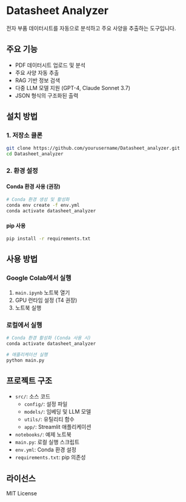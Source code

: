 # Datasheet Analyzer

전자 부품 데이터시트를 자동으로 분석하고 주요 사양을 추출하는 도구입니다.

## 주요 기능

- PDF 데이터시트 업로드 및 분석
- 주요 사양 자동 추출
- RAG 기반 정보 검색
- 다중 LLM 모델 지원 (GPT-4, Claude Sonnet 3.7)
- JSON 형식의 구조화된 출력

## 설치 방법

### 1. 저장소 클론
```bash
git clone https://github.com/yourusername/Datasheet_analyzer.git
cd Datasheet_analyzer
```

### 2. 환경 설정

#### Conda 환경 사용 (권장)
```bash
# Conda 환경 생성 및 활성화
conda env create -f env.yml
conda activate datasheet_analyzer
```

#### pip 사용
```bash
pip install -r requirements.txt
```

## 사용 방법

### Google Colab에서 실행
1. `main.ipynb` 노트북 열기
2. GPU 런타임 설정 (T4 권장)
3. 노트북 실행

### 로컬에서 실행
```bash
# Conda 환경 활성화 (Conda 사용 시)
conda activate datasheet_analyzer

# 애플리케이션 실행
python main.py
```

## 프로젝트 구조

- `src/`: 소스 코드
  - `config/`: 설정 파일
  - `models/`: 임베딩 및 LLM 모델
  - `utils/`: 유틸리티 함수
  - `app/`: Streamlit 애플리케이션
- `notebooks/`: 예제 노트북
- `main.py`: 로컬 실행 스크립트
- `env.yml`: Conda 환경 설정
- `requirements.txt`: pip 의존성

## 라이선스

MIT License 